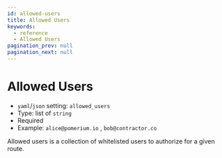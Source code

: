 ```yaml
---
id: allowed-users
title: Allowed Users
keywords:
  - reference
  - Allowed Users
pagination_prev: null
pagination_next: null
---
```


# Allowed Users

- `yaml`/`json` setting: `allowed_users`
- Type: list of `string`
- Required
- Example: `alice@pomerium.io` , `bob@contractor.co`

Allowed users is a collection of whitelisted users to authorize for a given route.
